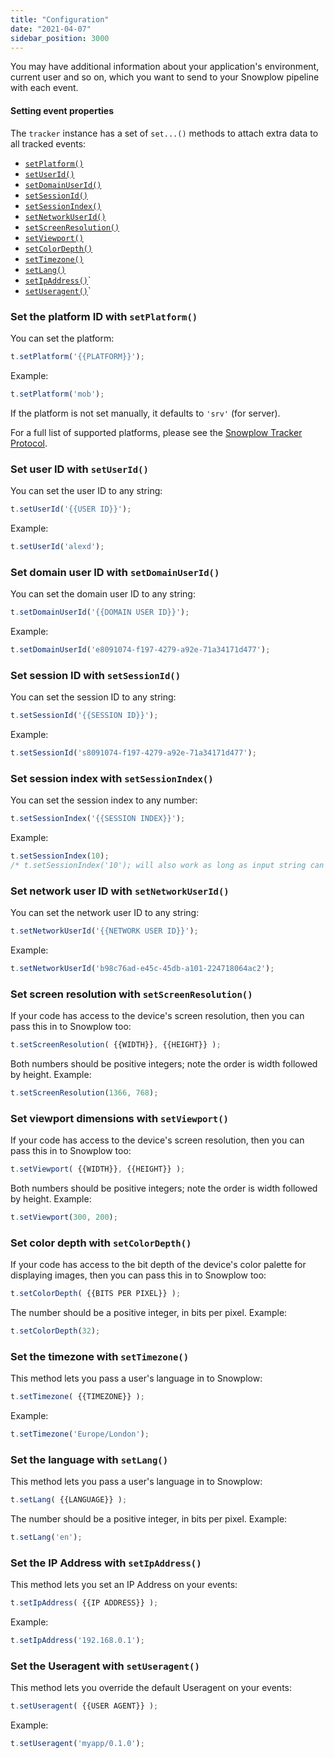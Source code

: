 ```yaml
---
title: "Configuration"
date: "2021-04-07"
sidebar_position: 3000
---
```


You may have additional information about your application's environment, current user and so on, which you want to send to your Snowplow pipeline with each event.

#### Setting event properties

The `tracker` instance has a set of `set...()` methods to attach extra data to all tracked events:

- [`setPlatform()`](#set-the-platform-id-withsetplatform)
- [`setUserId()`](#set-user-id-withsetuserid)
- [`setDomainUserId()`](#set-domain-user-id-with-setdomainuserid)
- [`setSessionId()`](#set-session-id-with-setsessionid)
- [`setSessionIndex()`](#set-session-index-with-setsessionindex)
- [`setNetworkUserId()`](#set-network-user-id-with-setnetworkuserid)
- [`setScreenResolution()`](#set-screen-resolution-with-setscreenresolution)
- [`setViewport()`](#set-viewport-dimensions-withsetviewport)
- [`setColorDepth()`](#set-color-depth-withsetcolordepth)
- [`setTimezone()`](#set-the-timezone-withsettimezone)
- [`setLang()`](#set-the-language-withsetlang)
- [`setIpAddress()`](#set-the-ip-address-withsetipaddress)`
- [`setUseragent()`](#set-the-useragent-withsetuseragent)`

### Set the platform ID with `setPlatform()`

You can set the platform:

```javascript
t.setPlatform('{{PLATFORM}}');
```

Example:

```javascript
t.setPlatform('mob');
```

If the platform is not set manually, it defaults to `'srv'` (for server).

For a full list of supported platforms, please see the [Snowplow Tracker Protocol](/docs/sources/trackers/snowplow-tracker-protocol/index.md#application-parameters).

### Set user ID with `setUserId()`

You can set the user ID to any string:

```javascript
t.setUserId('{{USER ID}}');
```

Example:

```javascript
t.setUserId('alexd');
```

### Set domain user ID with `setDomainUserId()`

You can set the domain user ID to any string:

```javascript
t.setDomainUserId('{{DOMAIN USER ID}}');
```

Example:

```javascript
t.setDomainUserId('e8091074-f197-4279-a92e-71a34171d477');
```

### Set session ID with `setSessionId()`

You can set the session ID to any string:

```javascript
t.setSessionId('{{SESSION ID}}');
```

Example:

```javascript
t.setSessionId('s8091074-f197-4279-a92e-71a34171d477');
```

### Set session index with `setSessionIndex()`

You can set the session index to any number:

```javascript
t.setSessionIndex('{{SESSION INDEX}}');
```

Example:

```javascript
t.setSessionIndex(10);
/* t.setSessionIndex('10'); will also work as long as input string can be converted to a valid number. */
```


### Set network user ID with `setNetworkUserId()`

You can set the network user ID to any string:

```javascript
t.setNetworkUserId('{{NETWORK USER ID}}');
```

Example:

```javascript
t.setNetworkUserId('b98c76ad-e45c-45db-a101-224718064ac2');
```

### Set screen resolution with `setScreenResolution()`

If your code has access to the device's screen resolution, then you can pass this in to Snowplow too:

```javascript
t.setScreenResolution( {{WIDTH}}, {{HEIGHT}} );
```

Both numbers should be positive integers; note the order is width followed by height. Example:

```javascript
t.setScreenResolution(1366, 768);
```

### Set viewport dimensions with `setViewport()`

If your code has access to the device's screen resolution, then you can pass this in to Snowplow too:

```javascript
t.setViewport( {{WIDTH}}, {{HEIGHT}} );
```

Both numbers should be positive integers; note the order is width followed by height. Example:

```javascript
t.setViewport(300, 200);
```

### Set color depth with `setColorDepth()`

If your code has access to the bit depth of the device's color palette for displaying images, then you can pass this in to Snowplow too:

```javascript
t.setColorDepth( {{BITS PER PIXEL}} );
```

The number should be a positive integer, in bits per pixel. Example:

```javascript
t.setColorDepth(32);
```

### Set the timezone with `setTimezone()`

This method lets you pass a user's language in to Snowplow:

```javascript
t.setTimezone( {{TIMEZONE}} );
```

Example:

```javascript
t.setTimezone('Europe/London');
```

### Set the language with `setLang()`

This method lets you pass a user's language in to Snowplow:

```javascript
t.setLang( {{LANGUAGE}} );
```

The number should be a positive integer, in bits per pixel. Example:

```javascript
t.setLang('en');
```

### Set the IP Address with `setIpAddress()`

This method lets you set an IP Address on your events:

```javascript
t.setIpAddress( {{IP ADDRESS}} );
```

Example:

```javascript
t.setIpAddress('192.168.0.1');
```

### Set the Useragent with `setUseragent()`

This method lets you override the default Useragent on your events:

```javascript
t.setUseragent( {{USER AGENT}} );
```

Example:

```javascript
t.setUseragent('myapp/0.1.0');
```
